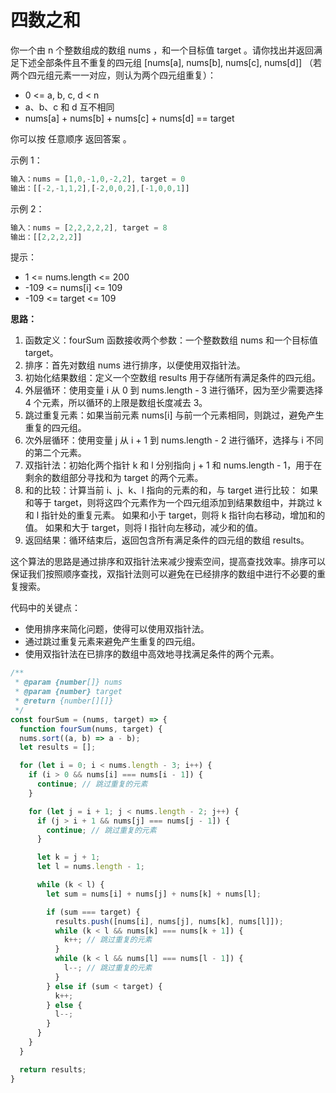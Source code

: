 # 四数之和

你一个由 n 个整数组成的数组 nums ，和一个目标值 target 。请你找出并返回满足下述全部条件且不重复的四元组 [nums[a], nums[b], nums[c], nums[d]] （若两个四元组元素一一对应，则认为两个四元组重复）：

- 0 <= a, b, c, d < n
- a、b、c 和 d 互不相同
- nums[a] + nums[b] + nums[c] + nums[d] == target

你可以按 任意顺序 返回答案 。

示例 1：

```js
输入：nums = [1,0,-1,0,-2,2], target = 0
输出：[[-2,-1,1,2],[-2,0,0,2],[-1,0,0,1]]
```

示例 2：

```js
输入：nums = [2,2,2,2,2], target = 8
输出：[[2,2,2,2]]
```

提示：

- 1 <= nums.length <= 200
- -109 <= nums[i] <= 109
- -109 <= target <= 109

**思路：**
1. 函数定义：fourSum 函数接收两个参数：一个整数数组 nums 和一个目标值 target。
2. 排序：首先对数组 nums 进行排序，以便使用双指针法。
3. 初始化结果数组：定义一个空数组 results 用于存储所有满足条件的四元组。
4. 外层循环：使用变量 i 从 0 到 nums.length - 3 进行循环，因为至少需要选择 4 个元素，所以循环的上限是数组长度减去 3。
5. 跳过重复元素：如果当前元素 nums[i] 与前一个元素相同，则跳过，避免产生重复的四元组。
6. 次外层循环：使用变量 j 从 i + 1 到 nums.length - 2 进行循环，选择与 i 不同的第二个元素。
7. 双指针法：初始化两个指针 k 和 l 分别指向 j + 1 和 nums.length - 1，用于在剩余的数组部分寻找和为 target 的两个元素。
8. 和的比较：计算当前 i、j、k、l 指向的元素的和，与 target 进行比较：
  如果和等于 target，则将这四个元素作为一个四元组添加到结果数组中，并跳过 k 和 l 指针处的重复元素。
  如果和小于 target，则将 k 指针向右移动，增加和的值。
  如果和大于 target，则将 l 指针向左移动，减少和的值。
9. 返回结果：循环结束后，返回包含所有满足条件的四元组的数组 results。

这个算法的思路是通过排序和双指针法来减少搜索空间，提高查找效率。排序可以保证我们按照顺序查找，双指针法则可以避免在已经排序的数组中进行不必要的重复搜索。

代码中的关键点：

- 使用排序来简化问题，使得可以使用双指针法。
- 通过跳过重复元素来避免产生重复的四元组。
- 使用双指针法在已排序的数组中高效地寻找满足条件的两个元素。

```js
/**
 * @param {number[]} nums
 * @param {number} target
 * @return {number[][]}
 */
const fourSum = (nums, target) => {
  function fourSum(nums, target) {
  nums.sort((a, b) => a - b);
  let results = [];

  for (let i = 0; i < nums.length - 3; i++) {
    if (i > 0 && nums[i] === nums[i - 1]) {
      continue; // 跳过重复的元素
    }

    for (let j = i + 1; j < nums.length - 2; j++) {
      if (j > i + 1 && nums[j] === nums[j - 1]) {
        continue; // 跳过重复的元素
      }

      let k = j + 1;
      let l = nums.length - 1;

      while (k < l) {
        let sum = nums[i] + nums[j] + nums[k] + nums[l];

        if (sum === target) {
          results.push([nums[i], nums[j], nums[k], nums[l]]);
          while (k < l && nums[k] === nums[k + 1]) {
            k++; // 跳过重复的元素
          }
          while (k < l && nums[l] === nums[l - 1]) {
            l--; // 跳过重复的元素
          }
        } else if (sum < target) {
          k++;
        } else {
          l--;
        }
      }
    }
  }

  return results;
}
```
